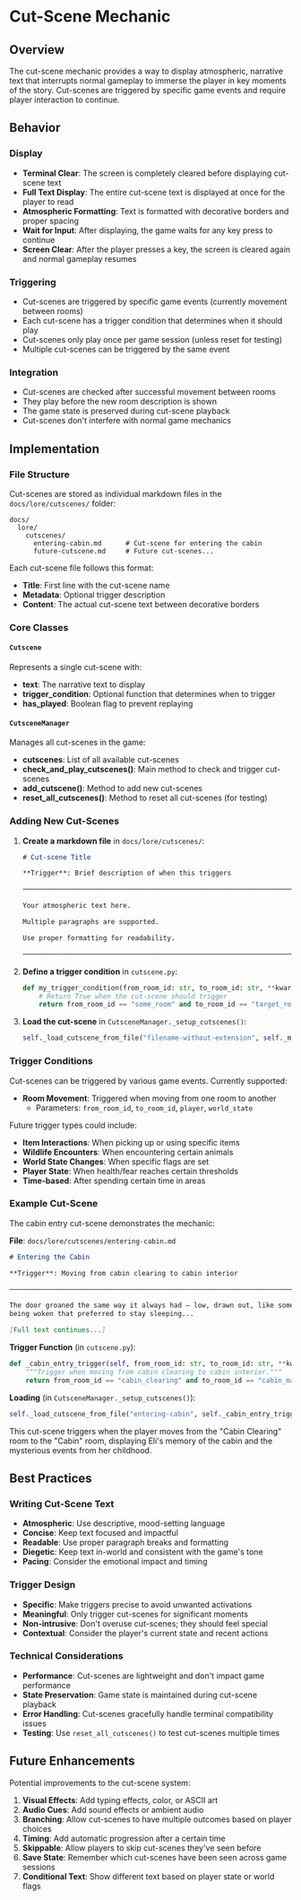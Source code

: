 # Cut-Scene Mechanic

## Overview

The cut-scene mechanic provides a way to display atmospheric, narrative text that interrupts normal gameplay to immerse the player in key moments of the story. Cut-scenes are triggered by specific game events and require player interaction to continue.

## Behavior

### Display
- **Terminal Clear**: The screen is completely cleared before displaying cut-scene text
- **Full Text Display**: The entire cut-scene text is displayed at once for the player to read
- **Atmospheric Formatting**: Text is formatted with decorative borders and proper spacing
- **Wait for Input**: After displaying, the game waits for any key press to continue
- **Screen Clear**: After the player presses a key, the screen is cleared again and normal gameplay resumes

### Triggering
- Cut-scenes are triggered by specific game events (currently movement between rooms)
- Each cut-scene has a trigger condition that determines when it should play
- Cut-scenes only play once per game session (unless reset for testing)
- Multiple cut-scenes can be triggered by the same event

### Integration
- Cut-scenes are checked after successful movement between rooms
- They play before the new room description is shown
- The game state is preserved during cut-scene playback
- Cut-scenes don't interfere with normal game mechanics

## Implementation

### File Structure

Cut-scenes are stored as individual markdown files in the `docs/lore/cutscenes/` folder:

```
docs/
  lore/
    cutscenes/
      entering-cabin.md      # Cut-scene for entering the cabin
      future-cutscene.md     # Future cut-scenes...
```

Each cut-scene file follows this format:
- **Title**: First line with the cut-scene name
- **Metadata**: Optional trigger description
- **Content**: The actual cut-scene text between decorative borders

### Core Classes

#### `Cutscene`
Represents a single cut-scene with:
- **text**: The narrative text to display
- **trigger_condition**: Optional function that determines when to trigger
- **has_played**: Boolean flag to prevent replaying

#### `CutsceneManager`
Manages all cut-scenes in the game:
- **cutscenes**: List of all available cut-scenes
- **check_and_play_cutscenes()**: Main method to check and trigger cut-scenes
- **add_cutscene()**: Method to add new cut-scenes
- **reset_all_cutscenes()**: Method to reset all cut-scenes (for testing)

### Adding New Cut-Scenes

1. **Create a markdown file** in `docs/lore/cutscenes/`:
   ```markdown
   # Cut-scene Title
   
   **Trigger**: Brief description of when this triggers
   
   ───────────────────────────────────────────────────────────────────────────────
   
   Your atmospheric text here.
   
   Multiple paragraphs are supported.
   
   Use proper formatting for readability.
   
   ───────────────────────────────────────────────────────────────────────────────
   ```

2. **Define a trigger condition** in `cutscene.py`:
   ```python
   def my_trigger_condition(from_room_id: str, to_room_id: str, **kwargs) -> bool:
       # Return True when the cut-scene should trigger
       return from_room_id == "some_room" and to_room_id == "target_room"
   ```

3. **Load the cut-scene** in `CutsceneManager._setup_cutscenes()`:
   ```python
   self._load_cutscene_from_file("filename-without-extension", self._my_trigger_condition)
   ```

### Trigger Conditions

Cut-scenes can be triggered by various game events. Currently supported:

- **Room Movement**: Triggered when moving from one room to another
  - Parameters: `from_room_id`, `to_room_id`, `player`, `world_state`

Future trigger types could include:
- **Item Interactions**: When picking up or using specific items
- **Wildlife Encounters**: When encountering certain animals
- **World State Changes**: When specific flags are set
- **Player State**: When health/fear reaches certain thresholds
- **Time-based**: After spending certain time in areas

### Example Cut-Scene

The cabin entry cut-scene demonstrates the mechanic:

**File**: `docs/lore/cutscenes/entering-cabin.md`
```markdown
# Entering the Cabin

**Trigger**: Moving from cabin clearing to cabin interior

───────────────────────────────────────────────────────────────────────────────

The door groaned the same way it always had — low, drawn out, like something
being woken that preferred to stay sleeping...

[Full text continues...]
```

**Trigger Function** (in `cutscene.py`):
```python
def _cabin_entry_trigger(self, from_room_id: str, to_room_id: str, **kwargs) -> bool:
    """Trigger when moving from cabin clearing to cabin interior."""
    return from_room_id == "cabin_clearing" and to_room_id == "cabin_main"
```

**Loading** (in `CutsceneManager._setup_cutscenes()`):
```python
self._load_cutscene_from_file("entering-cabin", self._cabin_entry_trigger)
```

This cut-scene triggers when the player moves from the "Cabin Clearing" room to the "Cabin" room, displaying Eli's memory of the cabin and the mysterious events from her childhood.

## Best Practices

### Writing Cut-Scene Text
- **Atmospheric**: Use descriptive, mood-setting language
- **Concise**: Keep text focused and impactful
- **Readable**: Use proper paragraph breaks and formatting
- **Diegetic**: Keep text in-world and consistent with the game's tone
- **Pacing**: Consider the emotional impact and timing

### Trigger Design
- **Specific**: Make triggers precise to avoid unwanted activations
- **Meaningful**: Only trigger cut-scenes for significant moments
- **Non-intrusive**: Don't overuse cut-scenes; they should feel special
- **Contextual**: Consider the player's current state and recent actions

### Technical Considerations
- **Performance**: Cut-scenes are lightweight and don't impact game performance
- **State Preservation**: Game state is maintained during cut-scene playback
- **Error Handling**: Cut-scenes gracefully handle terminal compatibility issues
- **Testing**: Use `reset_all_cutscenes()` to test cut-scenes multiple times

## Future Enhancements

Potential improvements to the cut-scene system:

1. **Visual Effects**: Add typing effects, color, or ASCII art
2. **Audio Cues**: Add sound effects or ambient audio
3. **Branching**: Allow cut-scenes to have multiple outcomes based on player choices
4. **Timing**: Add automatic progression after a certain time
5. **Skippable**: Allow players to skip cut-scenes they've seen before
6. **Save State**: Remember which cut-scenes have been seen across game sessions
7. **Conditional Text**: Show different text based on player state or world flags
